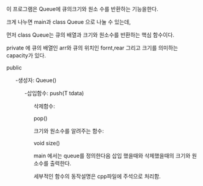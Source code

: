 이 프로그램은 Queue에 큐의크기와 원소 수를 반환하는 기능을한다.

크게 나누면 main과 class Queue 으로 나눌 수 있는데, 

먼저 class Queue는 큐의 배열과 크기와 원소수를 반환하는 핵심 함수이다.

private 에 큐의 배열인 arr와 큐의 위치인 fornt,rear 그리고 크기를 의미하는 capacity가 있다.

public

<ol>-생성자: Queue()

<ol>-삽입함수: push(T tdata)

<ol>삭제함수:

pop()

크기와 원소수를 알려주는 함수:

void size()

main 에서는 queue를 정의한다음 삽입 했을때와 삭제했을때의 크기와 원소수를 출력한다.

세부적인 함수의 동작설명은 cpp파일에 주석으로 처리함.
